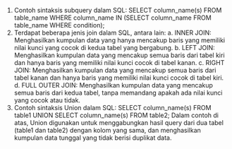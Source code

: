 1. Contoh sintaksis subquery dalam SQL:
SELECT column_name(s)
FROM table_name
WHERE column_name IN (SELECT column_name FROM table_name WHERE condition);
2. Terdapat beberapa jenis join dalam SQL, antara lain:
a. INNER JOIN: Menghasilkan kumpulan data yang hanya mencakup baris yang memiliki nilai kunci yang cocok di kedua 
tabel yang bergabung.
b. LEFT JOIN: Menghasilkan kumpulan data yang mencakup semua baris dari tabel kiri dan hanya baris yang memiliki 
nilai kunci cocok di tabel kanan.
c. RIGHT JOIN: Menghasilkan kumpulan data yang mencakup semua baris dari tabel kanan dan hanya baris yang memiliki 
nilai kunci cocok di tabel kiri.
d. FULL OUTER JOIN: Menghasilkan kumpulan data yang mencakup semua baris dari kedua tabel, tanpa memandang apakah 
ada nilai kunci yang cocok atau tidak.
3. Contoh sintaksis Union dalam SQL:
SELECT column_name(s) FROM table1
UNION
SELECT column_name(s) FROM table2;
Dalam contoh di atas, Union digunakan untuk menggabungkan hasil query dari dua tabel (table1 dan table2) dengan kolom yang sama, dan menghasilkan kumpulan data tunggal yang tidak berisi duplikat data.